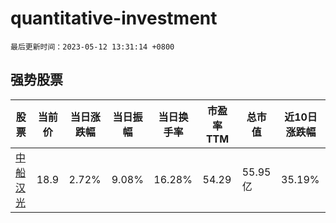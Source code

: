 # quantitative-investment

`最后更新时间：2023-05-12 13:31:14 +0800`

## 强势股票

|股票|当前价|当日涨跌幅|当日振幅|当日换手率|市盈率TTM|总市值|近10日涨跌幅|
|----|----|----|----|----|----|----|----|
|[中船汉光](https://xueqiu.com/S/SZ300847)|18.9|2.72%|9.08%|16.28%|54.29|55.95亿|35.19%|
